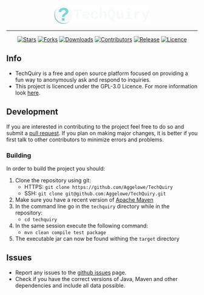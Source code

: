 <p align="center">
    <img width="50%" src="logo.png" />
</p>

<hr>

<p align="center">
    <a href="https://github.com/Aggelowe/TechQuiry/stargazers/"><img alt="Stars" src="https://img.shields.io/github/stars/Aggelowe/TechQuiry?style=for-the-badge"></a>
    <a href="https://github.com/Aggelowe/TechQuiry/forks/"><img alt="Forks" src="https://img.shields.io/github/forks/Aggelowe/TechQuiry?style=for-the-badge"></a>
    <a href="https://github.com/Aggelowe/TechQuiry/"><img alt="Downloads" src="https://img.shields.io/github/downloads/Aggelowe/TechQuiry/total?style=for-the-badge"></a>
    <a href="https://github.com/Aggelowe/TechQuiry/graphs/contributors/"><img alt="Contributors" src="https://img.shields.io/github/contributors/Aggelowe/TechQuiry?style=for-the-badge"></a>
    <a href="https://github.com/Aggelowe/TechQuiry/releases/"><img alt="Release" src="https://img.shields.io/github/v/release/Aggelowe/TechQuiry?style=for-the-badge"></a>
    <a href="https://github.com/Aggelowe/TechQuiry/blob/master/LICENSE.md"><img alt="Licence" src="https://img.shields.io/github/license/Aggelowe/TechQuiry?style=for-the-badge"></a>
</p>

## Info
- TechQuiry is a free and open source platform focused on providing a fun way to anonymously ask and respond to inquiries.
- This project is licenced under the GPL-3.0 Licence. For more information look [here](LICENSE.md).

## Development
If you are interested in contributing to the project feel free to do so and submit a [pull request](../../pulls). If you plan on making major changes, it is better if you first talk to other contributors to minimize errors and problems.

### Building
In order to build the project you should:

1. Clone the repository using git:
    - HTTPS: `git clone https://github.com/Aggelowe/TechQuiry`
    - SSH: `git clone git@github.com:Aggelowe/TechQuiry.git`
2. Make sure you have a recent version of [Apache Maven](https://maven.apache.org/)
3. In the command line go in the `techquiry` directory while in the repository:
    - `cd techquiry`
4. In the same session execute the following command:
    - `mvn clean compile test package`
5. The executable jar can now be found withing the `target` directory

## Issues
- Report any issues to the [github issues](../../issues) page.
- Check if you have the correct versions of Java, Maven and other dependencies and include all data possible.
